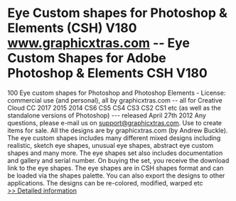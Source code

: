 # Eye Custom shapes for Photoshop & Elements (CSH) V180<br />www.graphicxtras.com -- Eye Custom Shapes for Adobe Photoshop & Elements CSH V180

100 Eye custom shapes for Photoshop and Photoshop Elements - License: commercial use (and personal), all by graphicxtras.com -- all for Creative Cloud CC 2017 2015 2014 CS6 CS5 CS4 CS3 CS2 CS1 etc (as well as the standalone versions of Photoshop) --- released April 27th 2012
  Any questions, please e-mail us on support@graphicxtras.com. Use to create items for sale. All the designs are by graphicxtras.com (by Andrew Buckle). The eye custom shapes includes many different mixed designs including realistic, sketch eye shapes, unusual eye shapes, abstract eye custom shapes and many more. The eye shapes set also includes documentation and gallery and serial number. On buying the set, you receive the download link to the eye shapes. The eye shapes are in CSH shapes format and can be loaded via the shapes palette. You can also export the designs to other applications. The designs can be re-colored, modified, warped etc
 <br />[>> Detailed information](https://secure.shareit.com/shareit/product.html?productid=300523542&affiliateid=200057808)